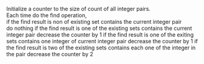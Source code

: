 Initialize a counter to the size of count of all integer pairs.  
Each time do the find operation,  
  if the find result is non of existing set contains the current integer pair  
    do nothing
  if the find result is one of the existing sets contains the current integer pair
    decrease the counter by 1
  if the find result is one of the exiting sets contains one integer of current integer pair
    decrease the counter by 1
  if the find result is two of the existing sets contains each one of the integer in the pair
    decrease the counter by 2

